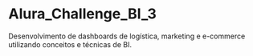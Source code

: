 # Alura_Challenge_BI_3
Desenvolvimento de dashboards de logística, marketing e e-commerce utilizando conceitos e técnicas de BI.
